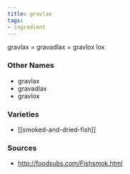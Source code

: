 ```yaml
---
title: gravlax
tags:
- ingredient
---
```

gravlax = gravadlax = gravlox lox

### Other Names

* gravlax
* gravadlax
* gravlox

### Varieties

* [[smoked-and-dried-fish]]

### Sources
* http://foodsubs.com/Fishsmok.html
